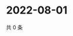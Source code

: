 # 2022-08-01

共 0 条

<!-- BEGIN WEIBO -->
<!-- 最后更新时间 Mon Aug 01 2022 16:21:12 GMT+0800 (China Standard Time) -->

<!-- END WEIBO -->
